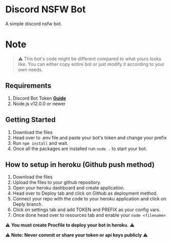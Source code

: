# Discord NSFW Bot
A simple discord nsfw bot.

# Note
> ⚠ This bot's code might be different compared to what yours looks like. You can either copy entire bot or just modify it according to your own needs.

## Requirements

1. Discord Bot Token **[Guide](https://discordjs.guide/preparations/setting-up-a-bot-application.html#creating-your-bot)**
2. Node.js v12.0.0 or newer

## Getting Started

1. Download the files
2. Head over to .env file and paste your bot's token and change your prefix
3. Run `npm install` and wait.
4. Once all the packages are installed run `node .` to start your bot.

## How to setup in heroku (Github push method)

1. Download the files
2. Upload the files to your github repository.
3. Open your heroku dashboard and create application.
4. Head over to Deploy tab and click on Github as deployment method.
5. Connect your repo with the code to your heroku application and click on Deply branch.
6. Click on settings tab and add TOKEN and PREFIX as your config vars.
7. Once done head over to resources tab and enable your `node <filename>`

⚠️ **You must create Procfile to deploy your bot in heroku.** ⚠️

⚠️ **Note: Never commit or share your token or api keys publicly** ⚠️
